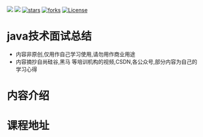 ![](https://pounds018.github.io/MyInterviewSummary/_media/java_icon_coffee.jpg)
![](https://dongzl.github.io/netty-handbook/_media/netty_logo_450px.svg)
[![stars](https://badgen.net/github/stars/dongzl/netty-handbook?icon=github&color=4ab8a1)](https://github.com/pounds018/MyInterviewSummary) 
[![forks](https://badgen.net/github/forks/dongzl/netty-handbook?icon=github&color=4ab8a1)](https://github.com/pounds018/MyInterviewSummary)
[![License](https://img.shields.io/badge/license-Apache%202-4EB1BA.svg)](https://www.apache.org/licenses/LICENSE-2.0.html)

# java技术面试总结

- 内容非原创,仅用作自己学习使用,请勿用作商业用途
- 内容摘抄自尚硅谷,黑马 等培训机构的视频,CSDN,各公众号,部分内容为自己的学习心得

# 内容介绍


# 课程地址
